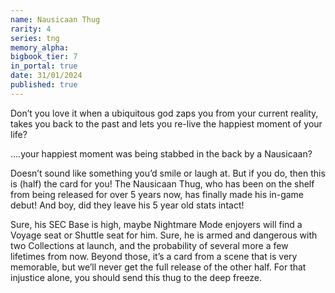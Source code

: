 ```yaml
---
name: Nausicaan Thug
rarity: 4
series: tng
memory_alpha:
bigbook_tier: 7
in_portal: true
date: 31/01/2024
published: true
---
```


Don’t you love it when a ubiquitous god zaps you from your current reality, takes you back to the past and lets you re-live the happiest moment of your life?

….your happiest moment was being stabbed in the back by a Nausicaan?

Doesn’t sound like something you’d smile or laugh at. But if you do, then this is (half) the card for you! The Nausicaan Thug, who has been on the shelf from being released for over 5 years now, has finally made his in-game debut!  And boy, did they leave his 5 year old stats intact!

Sure, his SEC Base is high, maybe Nightmare Mode enjoyers will find a Voyage seat or Shuttle seat for him. Sure, he is armed and dangerous with two Collections at launch, and the probability of several more a few lifetimes from now. Beyond those, it’s a card from a scene that is very memorable, but we’ll never get the full release of the other half.  For that injustice alone, you should send this thug to the deep freeze.
